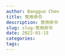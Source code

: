 ```yaml
---
author: Bangguo Chen
title: 常用命令
description: 常用命令
slug: slug-常用命令
date: 2022-01-15
categories:
tags: 
---
```


